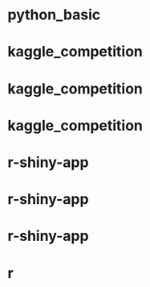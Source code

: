 # python_basic
# kaggle_competition
# kaggle_competition
# kaggle_competition
# r-shiny-app
# r-shiny-app
# r-shiny-app
# r
